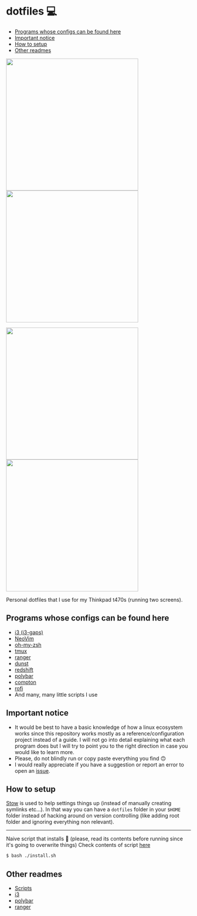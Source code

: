 # dotfiles :computer:

<!-- TOC depthFrom:2 depthTo:6 withLinks:1 updateOnSave:1 orderedList:0 -->

- [Programs whose configs can be found here](#programs-whose-configs-can-be-found-here)
- [Important notice](#important-notice)
- [How to setup](#how-to-setup)
- [Other readmes](#other-readmes)

<!-- /TOC -->

<p>
  <img width="360" src="https://i.imgur.com/2cPQ4YM.png">
  <img width="360" src="https://i.imgur.com/w7vd4VW.png">
</p>
<p>
  <img width="360" src="https://i.imgur.com/cATYKS1.png">
  <img width="360" src="https://i.imgur.com/ns69rLv.png">
</p>

Personal dotfiles that I use for my Thinkpad t470s (running two screens).

## Programs whose configs can be found here

+ [i3 (i3-gaps)](https://github.com/Airblader/i3)
+ [NeoVim](https://neovim.io/)
+ [oh-my-zsh](http://ohmyz.sh/)
+ [tmux](https://github.com/tmux/tmux)
+ [ranger](https://github.com/ranger/ranger)
+ [dunst](https://github.com/dunst-project/dunst)
+ [redshift](https://github.com/jonls/redshift)
+ [polybar](https://github.com/jaagr/polybar)
+ [compton](https://github.com/chjj/compton)
+ [rofi](https://github.com/DaveDavenport/rofi)
+ And many, many little scripts I use

## Important notice

* It would be best to have a basic knowledge of how a linux ecosystem works since this repository works mostly as a reference/configuration project instead of a guide. I will not go into detail explaining what each program does but I will try to point you to the right direction in case you would like to learn more.
* Please, do not blindly run or copy paste everything you find :upside_down_face:
* I would really appreciate if you have a suggestion or report an error to open an [issue](https://github.com/george-aidonidis/dotfiles/issues).

## How to setup

[Stow](http://www.gnu.org/software/stow/) is used to help settings things up (instead of manually creating symlinks etc...). In that way you can have a `dotfiles` folder in your `$HOME` folder instead of hacking around on version controlling (like adding root folder and ignoring everything non relevant).

----
Naive script that installs :poop: (please, read its contents before running since it's going to overwrite things)
Check contents of script [here](./install.sh)

```sh
$ bash ./install.sh
```

## Other readmes

* [Scripts](/scripts/readme.md)
* [i3](/i3/.config/i3/readme.md)
* [polybar](/polybar/.config/polybar/readme.md)
* [ranger](/ranger/.config/ranger/readme.md)
